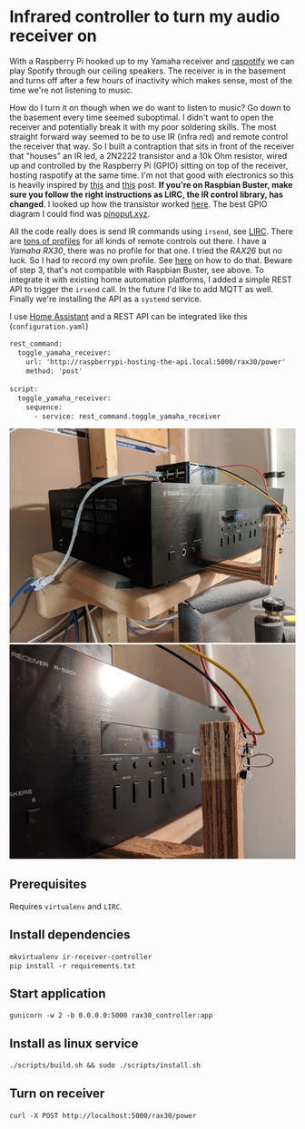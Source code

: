 # Infrared controller to turn my audio receiver on 

With a Raspberry Pi hooked up to my Yamaha receiver and [raspotify](https://github.com/dtcooper/raspotify) we can play Spotify through our ceiling speakers. The receiver is in the basement and turns off after a few hours of inactivity which makes sense, most of the time we're not listening to music.

How do I turn it on though when we do want to listen to music? Go down to the basement every time seemed suboptimal. I didn't want to open the receiver and potentially break it with my poor soldering skills. The most straight forward way seemed to be to use IR (infra red) and remote control the receiver that way. So I built a contraption that sits in front of the receiver that "houses" an IR led, a 2N2222 transistor and a 10k Ohm resistor, wired up and controlled by the Raspberry Pi (GPIO) sitting on top of the receiver, hosting raspotify at the same time. I'm not that good with electronics so this is heavily inspired by [this](https://www.raspberry-pi-geek.com/Archive/2015/10/Raspberry-Pi-IR-remote) and [this](https://www.instructables.com/id/Setup-IR-Remote-Control-Using-LIRC-for-the-Raspber/) post. __If you're on Raspbian Buster, make sure you follow the right instructions as LIRC, the IR control library, has changed__. 
I looked up how the transistor worked [here](http://www.learningaboutelectronics.com/Articles/Transistor-switch-circuit.php). 
The best GPIO diagram I could find was [pinoput.xyz](https://pinout.xyz).

All the code really does is send IR commands using `irsend`, see [LIRC](https://www.lirc.org/). There are [tons of profiles](http://lirc.sourceforge.net/remotes/) for all kinds of remote controls out there. I have a _Yamaha RX30_, there was no profile for that one. I tried the _RAX26_ but no luck. So I had to record my own profile. See [here](docs/create-profile.md) on how to do that. Beware of step 3, that's not compatible with Raspbian Buster, see above.
To integrate it with existing home automation platforms, I added a simple REST API to trigger the `irsend` call. In the future I'd like to add MQTT as well.
Finally we're installing the API as a `systemd` service.

I use [Home Assistant](https://www.home-assistant.io/) and a REST API can be integrated like this (`configuration.yaml`)

```
rest_command:
  toggle_yamaha_receiver:
    url: 'http://raspberrypi-hosting-the-api.local:5000/rax30/power'
    method: 'post'

script:
  toggle_yamaha_receiver:
    sequence:
      - service: rest_command.toggle_yamaha_receiver
```

![Raspberry Pi, Yamaha receiver, IR remote control contraption](images/1.jpg)
![IR remote control contraption close up](images/2.jpg)

## Prerequisites

Requires `virtualenv` and `LIRC`.

## Install dependencies

```
mkvirtualenv ir-receiver-controller
pip install -r requirements.txt
```

## Start application

```
gunicorn -w 2 -b 0.0.0.0:5000 rax30_controller:app
```

## Install as linux service

```
./scripts/build.sh && sudo ./scripts/install.sh
```

## Turn on receiver

`curl -X POST http://localhost:5000/rax30/power`
